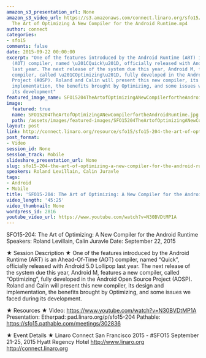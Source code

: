 ```yaml
---
amazon_s3_presentation_url: None
amazon_s3_video_url: https://s3.amazonaws.com/connect.linaro.org/sfo15/Videos/09-22-Tuesday/SFO15-204
  The Art of Optimizing A New Compiler for the Android Runtime.mp4
author: connect
categories:
- sfo15
comments: false
date: 2015-09-22 00:00:00
excerpt: "One of the features introduced by the Android Runtime (ART) is an Ahead-Of-Time
  (AOT) compiler, named \u201CQuick\u201D, officially released with Android 5.0 Lollipop
  last year. The next release of the system due this year, Android M, features a new
  compiler, called \u201COptimizing\u201D, fully developed in the Android Open Source
  Project (AOSP). Roland and Calin will present this new compiler, its design and
  implementation, the benefits brought by Optimizing, and some issues we faced during
  its development"
featured_image_name: SFO15204TheArtofOptimizingANewCompilerfortheAndroidRuntime.jpg
image:
  featured: true
  name: SFO15204TheArtofOptimizingANewCompilerfortheAndroidRuntime.jpg
  path: /assets/images/featured-images/SFO15204TheArtofOptimizingANewCompilerfortheAndroidRuntime.jpg
layout: post
link: http://connect.linaro.org/resource/sfo15/sfo15-204-the-art-of-optimizing-a-new-compiler-for-the-android-runtime/
post_format:
- Video
session_id: None
session_track: Mobile
slideshare_presentation_url: None
slug: sfo15-204-the-art-of-optimizing-a-new-compiler-for-the-android-runtime
speakers: Roland Levillain, Calin Juravle
tags:
- Android
- Mobile
title: 'SFO15-204: The Art of Optimizing: A New Compiler for the Android Runtime'
video_length: '45:25'
video_thumbnail: None
wordpress_id: 2816
youtube_video_url: https://www.youtube.com/watch?v=N30BVDtMP1A
---
```


SFO15-204: The Art of Optimizing: A New Compiler for the Android Runtime
Speakers: Roland Levillain, Calin Juravle
Date: September 22, 2015

★ Session Description ★
One of the features introduced by the Android Runtime (ART) is an Ahead-Of-Time (AOT) compiler, named “Quick”, officially released with Android 5.0 Lollipop last year. The next release of the system due this year, Android M, features a new compiler, called “Optimizing”, fully developed in the Android Open Source Project (AOSP). Roland and Calin will present this new compiler, its design and implementation, the benefits brought by Optimizing, and some issues we faced during its development.

★ Resources ★
Video: https://www.youtube.com/watch?v=N30BVDtMP1A
Presentation:
Etherpad: pad.linaro.org/p/sfo15-204
Pathable: https://sfo15.pathable.com/meetings/302836

★ Event Details ★
Linaro Connect San Francisco 2015 - #SFO15
September 21-25, 2015
Hyatt Regency Hotel
http://www.linaro.org
http://connect.linaro.org